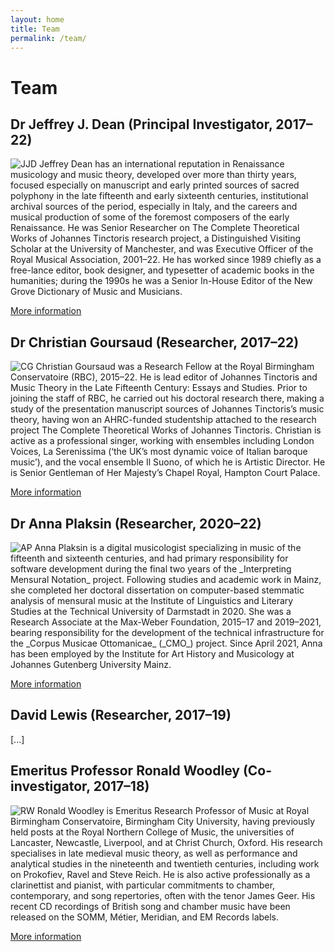 ```yaml
---
layout: home
title: Team
permalink: /team/
---
```


# Team

## Dr Jeffrey J. Dean (Principal Investigator, 2017–22)

<img src="../img/JJD-head.png" alt="JJD" class="float-left img-thumbnail mr-2">
Jeffrey Dean has an international reputation in Renaissance musicology and music theory, developed over more than thirty years, focused especially on manuscript and early printed sources of sacred polyphony in the late fifteenth and early sixteenth centuries, institutional archival sources of the period, especially in Italy, and the careers and musical production of some of the foremost composers of the early Renaissance. He was Senior Researcher on The Complete Theoretical Works of Johannes Tinctoris research project, a Distinguished Visiting Scholar at the University of Manchester, and was Executive Officer of the Royal Musical Association, 2001–22. He has worked since 1989 chiefly as a free-lance editor, book designer, and typesetter of academic books in the humanities; during the 1990s he was a Senior In-House Editor of the New Grove Dictionary of Music and Musicians.

[More information](http://stingrayoffice.com/)

## Dr Christian Goursaud (Researcher, 2017–22)

<img src="../img/CG.jpg" alt="CG" class="float-left img-thumbnail mr-2">
Christian Goursaud was a Research Fellow at the Royal Birmingham Conservatoire (RBC), 2015–22. He is lead editor of Johannes Tinctoris and Music Theory in the Late Fifteenth Century: Essays and Studies. Prior to joining the staff of RBC, he carried out his doctoral research there, making a study of the presentation manuscript sources of Johannes Tinctoris’s music theory, having won an AHRC-funded studentship attached to the research project The Complete Theoretical Works of Johannes Tinctoris. Christian is active as a professional singer, working with ensembles including London Voices, La Serenissima (‘the UK’s most dynamic voice of Italian baroque music’), and the vocal ensemble Il Suono, of which he is Artistic Director. He is Senior Gentleman of Her Majesty’s Chapel Royal, Hampton Court Palace.

[More information](https://www.christiangoursaud.co.uk/)

## Dr Anna Plaksin (Researcher, 2020–22)

<img src="../img/AP.jpg" alt="AP" class="float-left img-thumbnail mr-2">
Anna Plaksin is a digital musicologist specializing in music of the fifteenth and sixteenth centuries, and had primary responsibility for software development during the final two years of the _Interpreting Mensural Notation_ project. Following studies and academic work in Mainz, she completed her doctoral dissertation on computer-based stemmatic analysis of mensural music at the Institute of Linguistics and Literary Studies at the Technical University of Darmstadt in 2020. She was a Research Associate at the Max-Weber Foundation, 2015–17 and 2019–2021, bearing responsibility for the development of the technical infrastructure for the _Corpus Musicae Ottomanicae_ (_CMO_) project. Since April 2021, Anna has been employed by the Institute for Art History and Musicology at Johannes Gutenberg University Mainz.

[More information](https://www.musikwissenschaft.uni-mainz.de/dr-anna-plaksin/)

## David Lewis (Researcher, 2017–19)

[...]

## Emeritus Professor Ronald Woodley (Co-investigator, 2017–18)

<img src="../img/RW2010.jpg" alt="RW" class="float-left img-thumbnail mr-2">
Ronald Woodley is Emeritus Research Professor of Music at Royal Birmingham Conservatoire, Birmingham City University, having previously held posts at the Royal Northern College of Music, the universities of Lancaster, Newcastle, Liverpool, and at Christ Church, Oxford. His research specialises in late medieval music theory, as well as performance and analytical studies in the nineteenth and twentieth centuries, including work on Prokofiev, Ravel and Steve Reich. He is also active professionally as a clarinettist and pianist, with particular commitments to chamber, contemporary, and song repertories, often with the tenor James Geer. His recent CD recordings of British song and chamber music have been released on the SOMM, Métier, Meridian, and EM Records labels.

[More information](http://www.bcu.ac.uk/pme/conservatoire/research/research-staff/ronald-woodley)